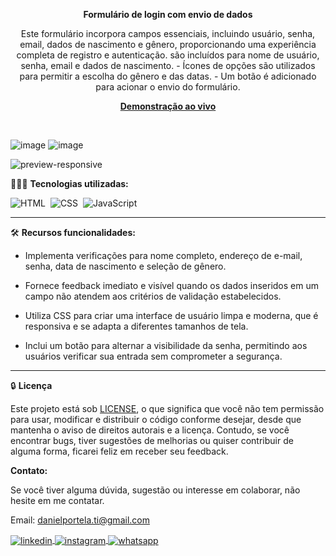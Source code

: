 <div align="center">

<b>Formulário de login com envio de dados</b>

<p>Este formulário incorpora campos essenciais, incluindo usuário, senha, email, dados de nascimento e gênero, proporcionando uma experiência completa de registro e autenticação. são incluídos para nome de usuário, senha, email e dados de nascimento. - Ícones de opções são utilizados para permitir a escolha do gênero e das datas. - Um botão é adicionado para acionar o envio do formulário.</p>

<a href="https://submitloginform.netlify.app/" target="_blank"><strong>Demonstração ao vivo</strong></a>
</div><br>

![image](https://github.com/daniel-portela/login-form/assets/110783805/d1d57ce4-dbb1-4dd6-b31a-f4cdf56b67b7)
![image](https://github.com/daniel-portela/login-form/assets/110783805/39823d42-d466-4578-851e-51d9f3906e78)

![preview-responsive](https://github.com/daniel-portela/login-form/assets/110783805/f082b0bb-7722-43e7-9794-9bf081069512)

👨🏼‍💻 <b>Tecnologias utilizadas:</b>

![HTML](https://img.shields.io/badge/-HTML-0D1117?style=for-the-badge&logo=html5&labelColor=0D1117)&nbsp;
![CSS](https://img.shields.io/badge/-CSS-0D1117?style=for-the-badge&logo=CSS3&logoColor=blue&labelColor=0D1117)&nbsp;
![JavaScript](https://img.shields.io/badge/-javascript-0D1117?style=for-the-badge&logo=javascript&logoColor=yellow&labelColor=0D1117)&nbsp;<hr>

🛠️ <b>Recursos funcionalidades:</b>

- Implementa verificações para nome completo, endereço de e-mail, senha, data de nascimento e seleção de gênero.

- Fornece feedback imediato e visível quando os dados inseridos em um campo não atendem aos critérios de validação estabelecidos.

- Utiliza CSS para criar uma interface de usuário limpa e moderna, que é responsiva e se adapta a diferentes tamanhos de tela.

- Inclui um botão para alternar a visibilidade da senha, permitindo aos usuários verificar sua entrada sem comprometer a segurança.
<hr>

🔒 <b>Licença</b>

Este projeto está sob [LICENSE](LICENSE), o que significa que você não tem permissão para usar, modificar e distribuir o código conforme desejar, desde que mantenha o aviso de direitos autorais e a licença. Contudo, se você encontrar bugs, tiver sugestões de melhorias ou quiser contribuir de alguma forma, ficarei feliz em receber seu feedback.

<b>Contato:</b>

Se você tiver alguma dúvida, sugestão ou interesse em colaborar, não hesite em me contatar.

Email: <a href="mailto:danielportela.ti@gmail.com"> danielportela.ti@gmail.com</a> 

<a href="https://linkedin.com/in/danielportelati" target="_blank">
  <img align="center" src="https://img.shields.io/badge/ - LinkedIn-05122A?style=flat&logo=linkedin" alt="linkedin"/>
</a>
 <a href="https://instagram.com/danielportelati" target="_blank">
 <img align="center" src="https://img.shields.io/badge/ - Instagram-05122A?style=flat&logo=instagram" alt="instagram"/>
</a>
 <a href="https://wa.me/77999408643" target="_blank">
 <img align="center" src="https://img.shields.io/badge/-Whatsapp-05122A?style=flat&logo=whatsapp" alt="whatsapp"/>
</a>
